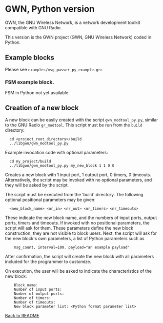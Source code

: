 # GWN, Python version

GWN, the GNU Wireless Network, is a network development toolkit compatible with GNU Radio.

This version is the GWN project (GWN, GNU Wireless Network) coded in Python.

## Example blocks
  Please see `examples/msg_passer_py_example.grc`

### FSM example block.
  FSM in Python not yet available.

## Creation of a new block

A new block can be easily created with the script `gwn_modtool_py.py`, similar to the GNU Radio `gr_modtool`. This script must be run from the `build` directory:
```
  cd <project_root_directory>/build
  ../libgwn/gwn_modtool_py.py 
```

Example invocation code with optional parameters:
```
  cd my_project/build
  ../libgwn/gwn_modtool_py.py my_new_block 1 1 0 0
```
Creates a new block with 1 input port, 1 output port, 0 timers, 0 timeouts. Alternatively, the script may be invoked with no optional parameters, and they will be asked by the script.

The script must be executed from the 'build' directory.
The following optional positional parameters may be given:
```
  <new_block_name> <nr_in> <nr_out> <nr_timers> <nr_timeouts>
```
These indicate the new block name, and the numbers of input ports, output ports, timers and timeouts.
If invoked with no positional parameters, the script will ask for them.
These parameters define the new block construction; they are not visible to block users. 
Next, the script will ask for the new block's own parameters, a list of Python parameters such as
```
    msg_count, interval=100, payload="an example payload"
```
After confirmation, the script will create the new block with all parameters included for the programmer to customize.

On execution, the user will be asked to indicate the characteristics of the new block:
```
    Block_name: 
    Number of input ports:
    Number of output ports: 
    Number of timers:
    Number of timeouts:
    New block parameter list: <Python format parameter list>
```

[Back to README](../../README.md)
